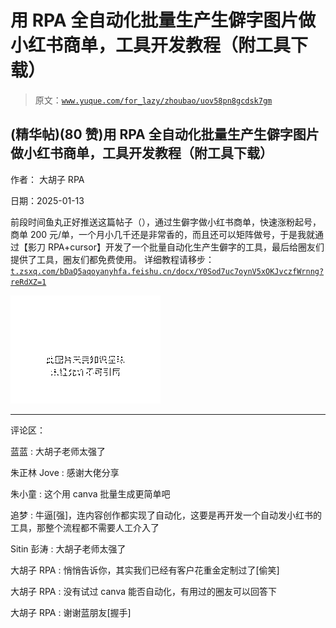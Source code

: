 # 用 RPA 全自动化批量生产生僻字图片做小红书商单，工具开发教程（附工具下载）

> 原文：[`www.yuque.com/for_lazy/zhoubao/uov58pn8gcdsk7gm`](https://www.yuque.com/for_lazy/zhoubao/uov58pn8gcdsk7gm)

## (精华帖)(80 赞)用 RPA 全自动化批量生产生僻字图片做小红书商单，工具开发教程（附工具下载）

作者： 大胡子 RPA

日期：2025-01-13

前段时间鱼丸正好推送这篇帖子（），通过生僻字做小红书商单，快速涨粉起号，商单 200 元/单，一个月小几千还是非常香的，而且还可以矩阵做号，于是我就通过【影刀 RPA+cursor】开发了一个批量自动化生产生僻字的工具，最后给圈友们提供了工具，圈友们都免费使用。
详细教程请移步： [`t.zsxq.com/bDaQ5`](https://t.zsxq.com/bDaQ5)[`aqoyanyhfa.feishu.cn/docx/Y0Sod7uc7oynV5xOKJvczfWrnng?reRdXZ=1`](https://aqoyanyhfa.feishu.cn/docx/Y0Sod7uc7oynV5xOKJvczfWrnng?reRdXZ=1)

![](img/f09d29f1a60b0f256fe6f62d886b7c79.png "None")

* * *

评论区：

蓝蓝 : 大胡子老师太强了

朱正林 Jove : 感谢大佬分享

朱小童 : 这个用 canva 批量生成更简单吧

追梦 : 牛逼[强]，连内容创作都实现了自动化，这要是再开发一个自动发小红书的工具，那整个流程都不需要人工介入了

Sitin 彭涛 : 大胡子老师太强了

大胡子 RPA : 悄悄告诉你，其实我们已经有客户花重金定制过了[偷笑]

大胡子 RPA : 没有试过 canva 能否自动化，有用过的圈友可以回答下

大胡子 RPA : 谢谢蓝朋友[握手]
